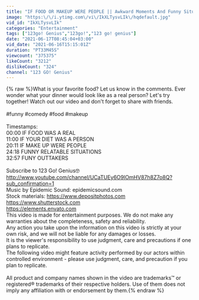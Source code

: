 ```yaml
---
title: "IF FOOD OR MAKEUP WERE PEOPLE || Awkward Moments And Funny Situations by 123 Go! GENIUS"
image: "https:\/\/i.ytimg.com\/vi\/IkXLTysvLIk\/hqdefault.jpg"
vid_id: "IkXLTysvLIk"
categories: "Entertainment"
tags: ["123go! Genius","123go!","123 go! genius"]
date: "2021-06-17T08:45:04+03:00"
vid_date: "2021-06-16T15:15:01Z"
duration: "PT33M45S"
viewcount: "375375"
likeCount: "3212"
dislikeCount: "324"
channel: "123 GO! Genius"
---
```

{% raw %}What is your favorite food? Let us know in the comments. Ever wonder what your dinner would look like as a real person? Let's try together! Watch out our video and don't forget to share with friends.<br /><br />#funny #comedy #food #makeup <br /><br />Timestamps:<br />00:00 IF FOOD WAS A REAL<br />11:00 IF YOUR DIET WAS A PERSON<br />20:11 IF MAKE UP WERE PEOPLE<br />24:18 FUNNY RELATABLE SITUATIONS<br />32:57 FUNY OUTTAKERS <br /><br />Subscribe to 123 Go! Genius🤓 <a rel="nofollow" target="blank" href="http://www.youtube.com/channel/UCaTUEy6O9lOmHV87h8Z7o8Q?sub_confirmation=1">http://www.youtube.com/channel/UCaTUEy6O9lOmHV87h8Z7o8Q?sub_confirmation=1</a><br />Music by Epidemic Sound: epidemicsound.com<br />Stock materials: <a rel="nofollow" target="blank" href="https://www.depositphotos.com">https://www.depositphotos.com</a><br /><a rel="nofollow" target="blank" href="https://www.shutterstock.com">https://www.shutterstock.com</a><br /><a rel="nofollow" target="blank" href="https://elements.envato.com">https://elements.envato.com</a><br />This video is made for entertainment purposes. We do not make any warranties about the completeness, safety and reliability.<br />Any action you take upon the information on this video is strictly at your own risk, and we will not be liable for any damages or losses.<br />It is the viewer's responsibility to use judgment, care and precautions if one plans to replicate.<br />The following video might feature activity performed by our actors within controlled environment - please use judgment, care, and precaution if you plan to replicate.<br /><br />All product and company names shown in the video are trademarks™ or registered® trademarks of their respective holders. Use of them does not imply any affiliation with or endorsement by them.{% endraw %}
